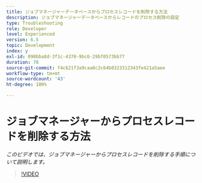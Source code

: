 ```yaml
---
title: ジョブマネージャーデータベースからプロセスレコードを削除する方法
description: ジョブマネージャーデータベースからレコードのプロセス削除の設定
type: Troubleshooting
role: Developer
level: Experienced
version: 6.5
topic: Development
index: y
exl-id: 090bba8d-3f1c-4370-9bc6-29bf0573bb77
duration: 78
source-git-commit: f4c621f3a9caa8c2c64b8323312343fe421a5aee
workflow-type: tm+mt
source-wordcount: '43'
ht-degree: 100%

---
```


# ジョブマネージャーからプロセスレコードを削除する方法

*このビデオでは、ジョブマネージャーからプロセスレコードを削除する手順について説明します。*

>[!VIDEO](https://video.tv.adobe.com/v/335577?quality=12&learn=on)
